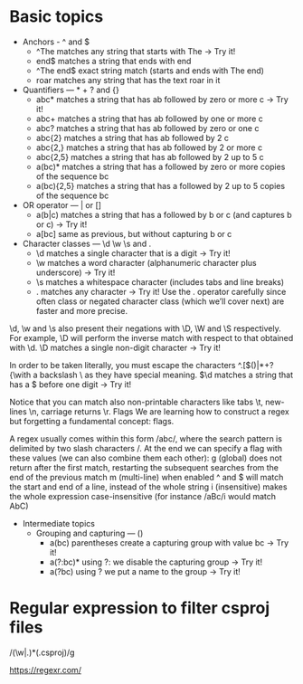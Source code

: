 # Basic topics
 
 - Anchors  -  ^ and $
    - ^The        matches any string that starts with The -> Try it!
    - end$        matches a string that ends with end
    - ^The end$   exact string match (starts and ends with The end)
    - roar        matches any string that has the text roar in it
- Quantifiers — * + ? and {}
  - abc*        matches a string that has ab followed by zero or more c -> Try it!
  - abc+        matches a string that has ab followed by one or more c
  - abc?        matches a string that has ab followed by zero or one c
  - abc{2}      matches a string that has ab followed by 2 c
  - abc{2,}     matches a string that has ab followed by 2 or more c
  - abc{2,5}    matches a string that has ab followed by 2 up to 5 c
  - a(bc)*      matches a string that has a followed by zero or more copies of the sequence bc
  - a(bc){2,5}  matches a string that has a followed by 2 up to 5 copies of the sequence bc
- OR operator — | or []
  - a(b|c)     matches a string that has a followed by b or c (and captures b or c) -> Try it!
  - a[bc]      same as previous, but without capturing b or c
- Character classes — \d \w \s and .
  - \d         matches a single character that is a digit -> Try it!
  - \w         matches a word character (alphanumeric character plus underscore) -> Try it!
  - \s         matches a whitespace character (includes tabs and line breaks)
  - .          matches any character -> Try it!
               Use the . operator carefully since often class or negated character class (which we’ll cover next) are faster and more precise.

\d, \w and \s also present their negations with \D, \W and \S respectively.
For example, \D will perform the inverse match with respect to that obtained with \d.
\D         matches a single non-digit character -> Try it!

In order to be taken literally, you must escape the characters ^.[$()|*+?{\with a backslash \ as they have special meaning.
\$\d       matches a string that has a $ before one digit -> Try it!

Notice that you can match also non-printable characters like tabs \t, new-lines \n, carriage returns \r.
Flags
We are learning how to construct a regex but forgetting a fundamental concept: flags.

A regex usually comes within this form /abc/, where the search pattern is delimited by two slash characters /. At the end we can specify a flag with these values (we can also combine them each other):
g (global) does not return after the first match, restarting the subsequent searches from the end of the previous match
m (multi-line) when enabled ^ and $ will match the start and end of a line, instead of the whole string
i (insensitive) makes the whole expression case-insensitive (for instance /aBc/i would match AbC)

- Intermediate topics
  - Grouping and capturing — ()
     - a(bc)           parentheses create a capturing group with value bc -> Try it!
     - a(?:bc)*        using ?: we disable the capturing group -> Try it!
     - a(?<foo>bc)     using ?<foo> we put a name to the group -> Try it!


# Regular expression to filter csproj files 
/(\w|\.)*(.csproj)/g

https://regexr.com/
